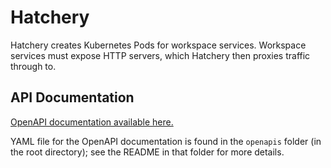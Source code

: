 # Hatchery

Hatchery creates Kubernetes Pods for workspace services. Workspace services must expose HTTP servers, which Hatchery then proxies traffic through to.

## API Documentation

[OpenAPI documentation available here.](http://petstore.swagger.io/?url=https://raw.githubusercontent.com/uc-cdis/hatchery/master/openapis/swagger.yaml)

YAML file for the OpenAPI documentation is found in the `openapis` folder (in
the root directory); see the README in that folder for more details.
